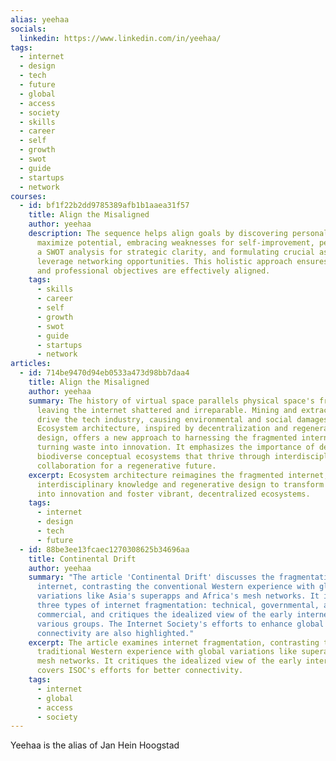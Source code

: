 ```yaml
---
alias: yeehaa
socials:
  linkedin: https://www.linkedin.com/in/yeehaa/
tags:
  - internet
  - design
  - tech
  - future
  - global
  - access
  - society
  - skills
  - career
  - self
  - growth
  - swot
  - guide
  - startups
  - network
courses:
  - id: bf1f22b2dd9785389afb1b1aaea31f57
    title: Align the Misaligned
    author: yeehaa
    description: The sequence helps align goals by discovering personal strengths to
      maximize potential, embracing weaknesses for self-improvement, performing
      a SWOT analysis for strategic clarity, and formulating crucial asks to
      leverage networking opportunities. This holistic approach ensures personal
      and professional objectives are effectively aligned.
    tags:
      - skills
      - career
      - self
      - growth
      - swot
      - guide
      - startups
      - network
articles:
  - id: 714be9470d94eb0533a473d98bb7daa4
    title: Align the Misaligned
    author: yeehaa
    summary: The history of virtual space parallels physical space's fragmentation,
      leaving the internet shattered and irreparable. Mining and extraction
      drive the tech industry, causing environmental and social damages.
      Ecosystem architecture, inspired by decentralization and regenerative
      design, offers a new approach to harnessing the fragmented internet,
      turning waste into innovation. It emphasizes the importance of designing
      biodiverse conceptual ecosystems that thrive through interdisciplinary
      collaboration for a regenerative future.
    excerpt: Ecosystem architecture reimagines the fragmented internet, drawing on
      interdisciplinary knowledge and regenerative design to transform waste
      into innovation and foster vibrant, decentralized ecosystems.
    tags:
      - internet
      - design
      - tech
      - future
  - id: 88be3ee13fcaec1270308625b34696aa
    title: Continental Drift
    author: yeehaa
    summary: "The article 'Continental Drift' discusses the fragmentation of the
      internet, contrasting the conventional Western experience with global
      variations like Asia's superapps and Africa's mesh networks. It identifies
      three types of internet fragmentation: technical, governmental, and
      commercial, and critiques the idealized view of the early internet held by
      various groups. The Internet Society's efforts to enhance global internet
      connectivity are also highlighted."
    excerpt: The article examines internet fragmentation, contrasting the
      traditional Western experience with global variations like superapps and
      mesh networks. It critiques the idealized view of the early internet and
      covers ISOC's efforts for better connectivity.
    tags:
      - internet
      - global
      - access
      - society
---
```

Yeehaa is the alias of Jan Hein Hoogstad


